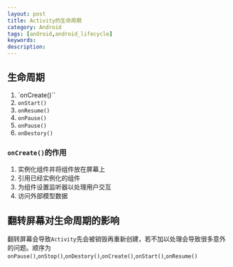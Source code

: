 ```yaml
---
layout: post
title: Activity的生命周期
category: Android
tags: [android,android_lifecycle]
keywords:
description:
---
```

## 生命周期
1. `onCreate()``
2. `onStart()`
3. `onResume()`
4. `onPause()`
5. `onPause()`
6. `onDestory()`


### `onCreate()`的作用

1. 实例化组件并将组件放在屏幕上
2. 引用已经实例化的组件
3. 为组件设置监听器以处理用户交互
4. 访问外部模型数据

## 翻转屏幕对生命周期的影响
翻转屏幕会导致`Activity`先会被销毁再重新创建，若不加以处理会导致很多意外的问题。顺序为`onPause()`,`onStop()`,`onDestory()`,`onCreate()`,`onStart()`,`onResume()`
